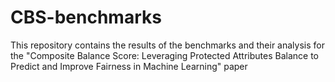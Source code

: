 # CBS-benchmarks
This repository contains the results of the benchmarks and their analysis for the "Composite Balance Score: Leveraging Protected Attributes Balance to Predict and Improve Fairness in Machine Learning" paper
